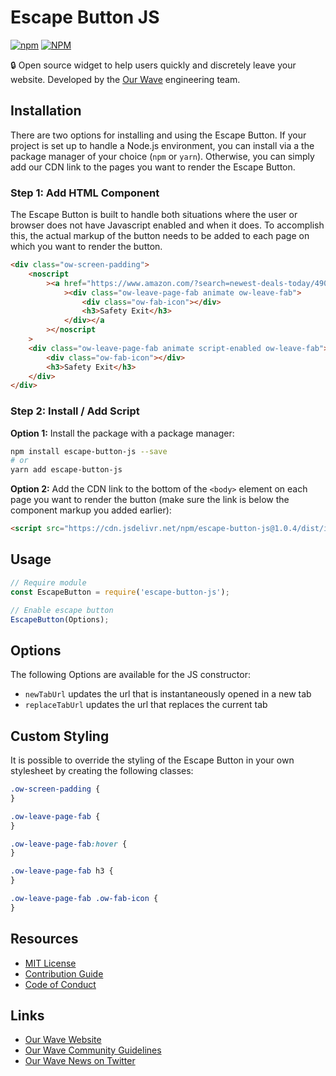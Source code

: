 # Escape Button JS

[![npm](https://img.shields.io/npm/v/escape-button-js)](https://www.npmjs.org/package/escape-button-js)
[![NPM](https://img.shields.io/npm/l/escape-button-js)](https://www.npmjs.org/package/escape-button-js)

🔒 Open source widget to help users quickly and discretely leave your website. Developed by the [Our Wave](https://www.ourwave.org) engineering team.

## Installation

There are two options for installing and using the Escape Button. If your project is set up to handle a Node.js environment, you can install via a the package manager of your choice (`npm` or `yarn`). Otherwise, you can simply add our CDN link to the pages you want to render the Escape Button.

### Step 1: Add HTML Component

The Escape Button is built to handle both situations where the user or browser does not have Javascript enabled and when it does. To accomplish this, the actual markup of the button needs to be added to each page on which you want to render the button.

```html
<div class="ow-screen-padding">
	<noscript
		><a href="https://www.amazon.com/?search=newest-deals-today/490239040234023942342i04203904"
			><div class="ow-leave-page-fab animate ow-leave-fab">
				<div class="ow-fab-icon"></div>
				<h3>Safety Exit</h3>
			</div></a
		></noscript
	>
	<div class="ow-leave-page-fab animate script-enabled ow-leave-fab">
		<div class="ow-fab-icon"></div>
		<h3>Safety Exit</h3>
	</div>
</div>
```

### Step 2: Install / Add Script

**Option 1:** Install the package with a package manager:

```sh
npm install escape-button-js --save
# or
yarn add escape-button-js
```

**Option 2:** Add the CDN link to the bottom of the `<body>` element on each page you want to render the button (make sure the link is below the component markup you added earlier):

```html
<script src="https://cdn.jsdelivr.net/npm/escape-button-js@1.0.4/dist/index.var.min.js"></script>
```

## Usage

<!-- prettier-ignore -->
```js
// Require module
const EscapeButton = require('escape-button-js');

// Enable escape button
EscapeButton(Options);
```

## Options

The following Options are available for the JS constructor:

-   `newTabUrl` updates the url that is instantaneously opened in a new tab
-   `replaceTabUrl` updates the url that replaces the current tab

## Custom Styling

It is possible to override the styling of the Escape Button in your own stylesheet by creating the following classes:

```css
.ow-screen-padding {
}

.ow-leave-page-fab {
}

.ow-leave-page-fab:hover {
}

.ow-leave-page-fab h3 {
}

.ow-leave-page-fab .ow-fab-icon {
}
```

## Resources

-   [MIT License](LICENSE.md)
-   [Contribution Guide](CONTRIBUTING.md)
-   [Code of Conduct](CODE_OF_CONDUCT.md)

## Links

-   [Our Wave Website](https://www.ourwave.org)
-   [Our Wave Community Guidelines](https://www.ourwave.org/community-guidelines)
-   [Our Wave News on Twitter](https://twitter.com/ourwavestories)
